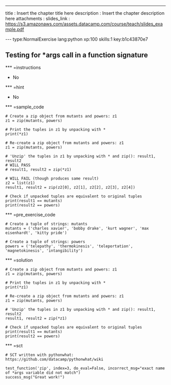 ---
title       : Insert the chapter title here
description : Insert the chapter description here
attachments :
  slides_link : https://s3.amazonaws.com/assets.datacamp.com/course/teach/slides_example.pdf

--- type:NormalExercise lang:python xp:100 skills:1 key:b1c43870e7
## Testing for *args call in a function signature


*** =instructions
- No

*** =hint
- No

*** =sample_code
```{python}
# Create a zip object from mutants and powers: z1
z1 = zip(mutants, powers)

# Print the tuples in z1 by unpacking with *
print(*z1)

# Re-create a zip object from mutants and powers: z1
z1 = zip(mutants, powers)

# 'Unzip' the tuples in z1 by unpacking with * and zip(): result1, result2
# WILL PASS
# result1, result2 = zip(*z1)

# WILL FAIL (though produces same result)
z2 = list(z1)
result1, result2 = zip(z2[0], z2[1], z2[2], z2[3], z2[4])

# Check if unpacked tuples are equivalent to original tuples
print(result1 == mutants)
print(result2 == powers)

```

*** =pre_exercise_code
```{python}
# Create a tuple of strings: mutants
mutants = ('charles xavier', 'bobby drake', 'kurt wagner', 'max eisenhardt', 'kitty pride')

# Create a tuple of strings: powers
powers = ('telepathy', 'thermokinesis', 'teleportation', 'magnetokinesis', 'intangibility')

```

*** =solution
```{python}
# Create a zip object from mutants and powers: z1
z1 = zip(mutants, powers)

# Print the tuples in z1 by unpacking with *
print(*z1)

# Re-create a zip object from mutants and powers: z1
z1 = zip(mutants, powers)

# 'Unzip' the tuples in z1 by unpacking with * and zip(): result1, result2
result1, result2 = zip(*z1)

# Check if unpacked tuples are equivalent to original tuples
print(result1 == mutants)
print(result2 == powers)

```

*** =sct
```{python}
# SCT written with pythonwhat: https://github.com/datacamp/pythonwhat/wiki

test_function('zip', index=3, do_eval=False, incorrect_msg="exact name of *args variable did not match")
success_msg("Great work!")
```
